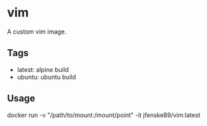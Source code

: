 # vim

A custom vim image.

## Tags

 - latest: alpine build
 - ubuntu: ubuntu build

## Usage

docker run -v "/path/to/mount:/mount/point" -it jfenske89/vim:latest
